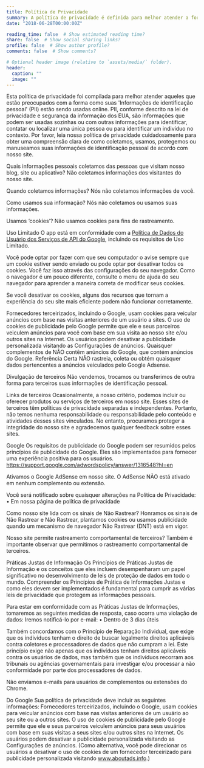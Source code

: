 ```yaml
---
title: Política de Privacidade
summary: A política de privacidade é definida para melhor atender a forma como suas Informações de Identificação Pessoal estão sendo usadas online.
date: "2018-06-28T00:00:00Z"

reading_time: false  # Show estimated reading time?
share: false  # Show social sharing links?
profile: false  # Show author profile?
comments: false  # Show comments?

# Optional header image (relative to `assets/media/` folder).
header:
  caption: ""
  image: ""
---
```


Esta política de privacidade foi compilada para melhor atender aqueles que estão preocupados com a forma como suas 'Informações de identificação pessoal' (PII) estão sendo usadas online. PII, conforme descrito na lei de privacidade e segurança da informação dos EUA, são informações que podem ser usadas sozinhas ou com outras informações para identificar, contatar ou localizar uma única pessoa ou para identificar um indivíduo no contexto. Por favor, leia nossa política de privacidade cuidadosamente para obter uma compreensão clara de como coletamos, usamos, protegemos ou manuseamos suas informações de identificação pessoal de acordo com nosso site.

Quais informações pessoais coletamos das pessoas que visitam nosso blog, site ou aplicativo?
Não coletamos informações dos visitantes do nosso site.

Quando coletamos informações?
Nós não coletamos informações de você.

Como usamos sua informação?
Nós não coletamos ou usamos suas informações.

Usamos ‘cookies’?
Não usamos cookies para fins de rastreamento.

Uso Limitado
O app está em conformidade com a [Política de Dados do Usuário dos Serviços de API do Google](https://developers.google.com/terms/api-services-user-data-policy), incluindo os requisitos de Uso Limitado.

Você pode optar por fazer com que seu computador o avise sempre que um cookie estiver sendo enviado ou pode optar por desativar todos os cookies. Você faz isso através das configurações do seu navegador. Como o navegador é um pouco diferente, consulte o menu de ajuda do seu navegador para aprender a maneira correta de modificar seus cookies.

Se você desativar os cookies, alguns dos recursos que tornam a experiência do seu site mais eficiente podem não funcionar corretamente.

Fornecedores terceirizados, incluindo o Google, usam cookies para veicular anúncios com base nas visitas anteriores de um usuário a sites. O uso de cookies de publicidade pelo Google permite que ele e seus parceiros veiculem anúncios para você com base em sua visita ao nosso site e/ou outros sites na Internet. Os usuários podem desativar a publicidade personalizada visitando as Configurações de anúncios. Quaisquer complementos de NÃO contêm anúncios do Google, que contém anúncios do Google. Referência Certa NÃO rastreia, coleta ou obtém quaisquer dados pertencentes a anúncios veiculados pelo Google Adsense.

Divulgação de terceiros
Não vendemos, trocamos ou transferimos de outra forma para terceiros suas informações de identificação pessoal.

Links de terceiros
Ocasionalmente, a nosso critério, podemos incluir ou oferecer produtos ou serviços de terceiros em nosso site. Esses sites de terceiros têm políticas de privacidade separadas e independentes. Portanto, não temos nenhuma responsabilidade ou responsabilidade pelo conteúdo e atividades desses sites vinculados. No entanto, procuramos proteger a integridade do nosso site e agradecemos qualquer feedback sobre esses sites.

Google
Os requisitos de publicidade do Google podem ser resumidos pelos princípios de publicidade do Google. Eles são implementados para fornecer uma experiência positiva para os usuários. https://support.google.com/adwordspolicy/answer/1316548?hl=en

Ativamos o Google AdSense em nosso site. O AdSense NÃO está ativado em nenhum complemento ou extensão.

Você será notificado sobre quaisquer alterações na Política de Privacidade:
• Em nossa página de política de privacidade

Como nosso site lida com os sinais de Não Rastrear?
Honramos os sinais de Não Rastrear e Não Rastrear, plantamos cookies ou usamos publicidade quando um mecanismo de navegador Não Rastrear (DNT) está em vigor.

Nosso site permite rastreamento comportamental de terceiros?
Também é importante observar que permitimos o rastreamento comportamental de terceiros.

Práticas Justas de Informação
Os Princípios de Práticas Justas de Informação e os conceitos que eles incluem desempenharam um papel significativo no desenvolvimento de leis de proteção de dados em todo o mundo. Compreender os Princípios de Prática de Informações Justas e como eles devem ser implementados é fundamental para cumprir as várias leis de privacidade que protegem as informações pessoais.

Para estar em conformidade com as Práticas Justas de Informações, tomaremos as seguintes medidas de resposta, caso ocorra uma violação de dados:
Iremos notificá-lo por e-mail:
• Dentro de 3 dias úteis

Também concordamos com o Princípio de Reparação Individual, que exige que os indivíduos tenham o direito de buscar legalmente direitos aplicáveis contra coletores e processadores de dados que não cumpram a lei. Este princípio exige não apenas que os indivíduos tenham direitos aplicáveis contra os usuários de dados, mas também que os indivíduos recorram aos tribunais ou agências governamentais para investigar e/ou processar a não conformidade por parte dos processadores de dados.

Não enviamos e-mails para usuários de complementos ou extensões do Chrome.

Do Google
Sua política de privacidade deve incluir as seguintes informações: Fornecedores terceirizados, incluindo o Google, usam cookies para veicular anúncios com base nas visitas anteriores de um usuário ao seu site ou a outros sites. O uso de cookies de publicidade pelo Google permite que ele e seus parceiros veiculem anúncios para seus usuários com base em suas visitas a seus sites e/ou outros sites na Internet. Os usuários podem desativar a publicidade personalizada visitando as Configurações de anúncios. (Como alternativa, você pode direcionar os usuários a desativar o uso de cookies de um fornecedor terceirizado para publicidade personalizada visitando www.aboutads.info.)
